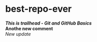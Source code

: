 # best-repo-ever
***This is trailhead - Git and GitHub Basics***  
**Anothe new comment**  
*New update*
